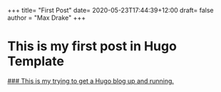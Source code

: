 +++
title= "First Post"
date= 2020-05-23T17:44:39+12:00
draft= false
author = "Max Drake"
+++

# This is my first post in Hugo Template

[### This is my trying to get a Hugo blog up and running.](https://www.youtube.com/watch?v=Sh1i-gMH4bo&feature=youtu.be)
